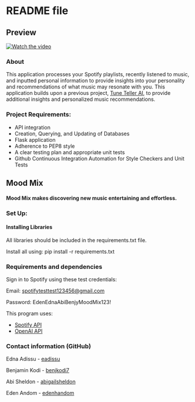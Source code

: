 # README file

## Preview

[![Watch the video](https://github.com/user-attachments/assets/9834d69a-a54a-41c5-a5a8-5195bc10649f)](https://github.com/user-attachments/assets/657afffe-4fb2-470b-9adf-3c8e459bf6f0)


### About
This application processes your Spotify playlists, recently listened to music, and inputted personal information to provide insights into your personality and recommendations of what music may resonate with you. This application builds upon a previous project, 
[Tune Teller AI](https://github.com/BenjKodi7/SEOPairedProgramming), to provide additional insights and personalized music recommendations.

### Project Requirements:

- API integration
- Creation, Querying, and Updating of Databases
- Flask application 
- Adherence to PEP8 style
- A clear testing plan and appropriate unit tests
- Github Continuous Integration Automation for Style Checkers and Unit Tests

## Mood Mix 

#### Mood Mix makes discovering new music entertaining and effortless.

### Set Up:

#### Installing Libraries

All libraries should be included in the requirements.txt file.

Install all using: pip install -r requirements.txt

### Requirements and dependencies

Sign in to Spotify using these test credentials:

Email: spotifytesttest123456@gmail.com

Password: EdenEdnaAbiBenjyMoodMix123!

This program uses:
- [Spotify API](https://developer.spotify.com/documentation/web-api)
- [OpenAI API](https://platform.openai.com/docs/overview)

### Contact information (GitHub)

Edna Adissu - [eadissu](https://github.com/eadissu)

Benjamin Kodi - [benjkodi7](https://github.com/BenjKodi7)

Abi Sheldon - [abigailsheldon](https://github.com/abigailsheldon)

Eden Andom - [edenhandom](https://github.com/edenhandom)
